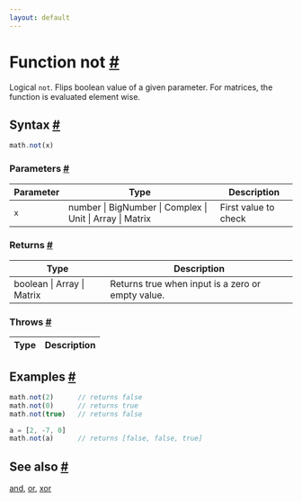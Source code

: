 ```yaml
---
layout: default
---
```


<!-- Note: This file is automatically generated from source code comments. Changes made in this file will be overridden. -->

<h1 id="function-not">Function not <a href="#function-not" title="Permalink">#</a></h1>

Logical `not`. Flips boolean value of a given parameter.
For matrices, the function is evaluated element wise.


<h2 id="syntax">Syntax <a href="#syntax" title="Permalink">#</a></h2>

```js
math.not(x)
```

<h3 id="parameters">Parameters <a href="#parameters" title="Permalink">#</a></h3>

Parameter | Type | Description
--------- | ---- | -----------
`x` | number &#124; BigNumber &#124; Complex &#124; Unit &#124; Array &#124; Matrix | First value to check

<h3 id="returns">Returns <a href="#returns" title="Permalink">#</a></h3>

Type | Description
---- | -----------
boolean &#124; Array &#124; Matrix |  Returns true when input is a zero or empty value.


<h3 id="throws">Throws <a href="#throws" title="Permalink">#</a></h3>

Type | Description
---- | -----------


<h2 id="examples">Examples <a href="#examples" title="Permalink">#</a></h2>

```js
math.not(2)      // returns false
math.not(0)      // returns true
math.not(true)   // returns false

a = [2, -7, 0]
math.not(a)      // returns [false, false, true]
```


<h2 id="see-also">See also <a href="#see-also" title="Permalink">#</a></h2>

[and](and.html),
[or](or.html),
[xor](xor.html)
